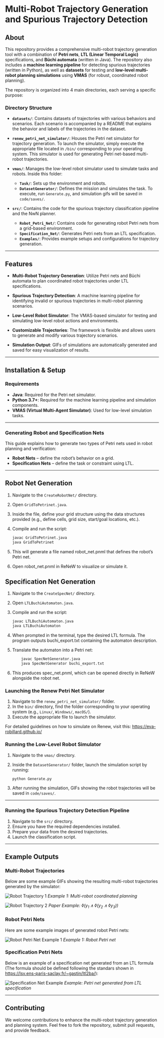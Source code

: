 # Multi-Robot Trajectory Generation and Spurious Trajectory Detection

## About

This repository provides a comprehensive multi-robot trajectory generation tool with a combination of **Petri nets**, **LTL (Linear Temporal Logic)** specifications, and **Büchi automata** (written in Java). The repository also includes a **machine learning pipeline** for detecting spurious trajectories (written in Python), as well as **datasets** for testing and **low-level multi-robot planning simulations** using **VMAS** (for robust, coordinated robot planning).

The repository is organized into 4 main directories, each serving a specific purpose:

### Directory Structure

- **`datasets/`**: Contains datasets of trajectories with various behaviors and scenarios. Each scenario is accompanied by a README that explains the behavior and labels of the trajectories in the dataset.

- **`renew_petri_net_simulator/`**: Houses the Petri net simulator for trajectory generation. To launch the simulator, simply execute the appropriate file located in `/bin/` corresponding to your operating system. This simulator is used for generating Petri net-based multi-robot trajectories.

- **`vmas/`**: Manages the low-level robot simulator used to simulate tasks and robots. Inside this folder:
    - **`Task/`**: Sets up the environment and robots.
    - **`DatasetGenerator/`**: Defines the mission and simulates the task.
    To execute, run `Generate.py`, and simulation gifs will be saved in `code/saves/`.

- **`src/`**: Contains the code for the spurious trajectory classification pipeline and the NwN planner.
    - **`Robot_Petri_Net/`**: Contains code for generating robot Petri nets from a grid-based environment.
    - **`Specification_Net/`**: Generates Petri nets from an LTL specification.
    - **`Examples/`**: Provides example setups and configurations for trajectory generation.

---

## Features

- **Multi-Robot Trajectory Generation**: Utilize Petri nets and Büchi automata to plan coordinated robot trajectories under LTL specifications.
  
- **Spurious Trajectory Detection**: A machine learning pipeline for identifying invalid or spurious trajectories in multi-robot planning scenarios.

- **Low-Level Robot Simulator**: The VMAS-based simulator for testing and simulating low-level robot actions and environments.

- **Customizable Trajectories**: The framework is flexible and allows users to generate and modify various trajectory scenarios.

- **Simulation Output**: GIFs of simulations are automatically generated and saved for easy visualization of results.

---

## Installation & Setup

### Requirements

- **Java**: Required for the Petri net simulator.
- **Python 3.7+**: Required for the machine learning pipeline and simulation components.
- **VMAS (Virtual Multi-Agent Simulator)**: Used for low-level simulation tasks.

---

### Generating Robot and Specification Nets

This guide explains how to generate two types of Petri nets used in robot planning and verification:

- **Robot Nets** – define the robot’s behavior on a grid.
- **Specification Nets** – define the task or constraint using LTL.

---

## Robot Net Generation

1. Navigate to the `CreateRobotNet/` directory.

2. Open `GridToPetrinet.java`.

3. Inside the file, define your grid structure using the data structures provided (e.g., define cells, grid size, start/goal locations, etc.).

4. Compile and run the script:

   ```bash
   javac GridToPetrinet.java
   java GridToPetrinet
   ```
   
5. This will generate a file named robot_net.pnml that defines the robot’s Petri net.

6. Open robot_net.pnml in ReNeW to visualize or simulate it.

## Specification Net Generation

1. Navigate to the `CreateSpecNet/` directory.

2. Open `LTLBuchiAutomaton.java`.

3. Compile and run the script:

   ```bash
   javac LTLBuchiAutomaton.java
   java LTLBuchiAutomaton
   ```
   
4. When prompted in the terminal, type the desired LTL formula.  The program outputs buchi_export.txt containing the automaton description.

5. Translate the automaton into a Petri net:

   ```bash
       javac SpecNetGenerator.java
       java SpecNetGenerator buchi_export.txt
   ```

6. This produces spec_net.pnml, which can be opened directly in ReNeW alongside the robot net.

### Launching the Renew Petri Net Simulator

1. Navigate to the `renew_petri_net_simulator/` folder.
2. In the `bin/` directory, find the folder corresponding to your operating system (e.g., `Linux/`, `Windows/`, `macOS/`).
3. Execute the appropriate file to launch the simulator.

For detailed guidelines on how to simulate on Renew, visit this: https://eva-robillard.github.io/

### Running the Low-Level Robot Simulator

1. Navigate to the `vmas/` directory.
2. Inside the `DatasetGenerator/` folder, launch the simulation script by running:

    ```bash
    python Generate.py
    ```

3. After running the simulation, GIFs showing the robot trajectories will be saved in `code/saves/`.

---

### Running the Spurious Trajectory Detection Pipeline

1. Navigate to the `src/` directory.
2. Ensure you have the required dependencies installed.
3. Prepare your data from the desired trajectories.
4. Launch the classification script.

---

## Example Outputs

### Multi-Robot Trajectories

Below are some example GIFs showing the resulting multi-robot trajectories generated by the simulator:

![Robot Trajectory 1](vmas(Low-LevelSimulator)/code/saves/datasets/mall_VMAS/4_400/qualitative/0.gif)
*Example 1: Multi-robot coordinated planning*

![Robot Trajectory 2](vmas(Low-LevelSimulator)/code/saves/datasets/mall_VMAS/4_400/qualitative/Example.gif)
*Paper Example: $\lozenge ( y_1 \land \lozenge ( y_2 \land \lozenge y_3 ) )$*

### Robot Petri Nets

Here are some example images of generated robot Petri nets:

![Robot Petri Net Example 1](src/NwN/Environments/ShoppingMall/SM.png)
*Example 1: Robot Petri net*


### Specification Petri Nets

Below is an example of a specification net generated from an LTL formula (The formula should be defined following the standars shown in https://lsv.ens-paris-saclay.fr/~gastin/ltl2ba/):

![Specification Net Example](src/NwN/Environments/ShoppingMall/SN.png)
*Example: Petri net generated from LTL specification*

---


## Contributing

We welcome contributions to enhance the multi-robot trajectory generation and planning system. Feel free to fork the repository, submit pull requests, and provide feedback.
